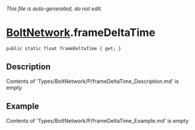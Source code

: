 *This file is auto-generated, do not edit.*

# [BoltNetwork](Types/BoltNetwork.md).frameDeltaTime
`public static float frameDeltaTime { get; }`
## Description
Contents of 'Types/BoltNetwork/P/frameDeltaTime_Description.md' is empty
## Example
Contents of 'Types/BoltNetwork/P/frameDeltaTime_Example.md' is empty
